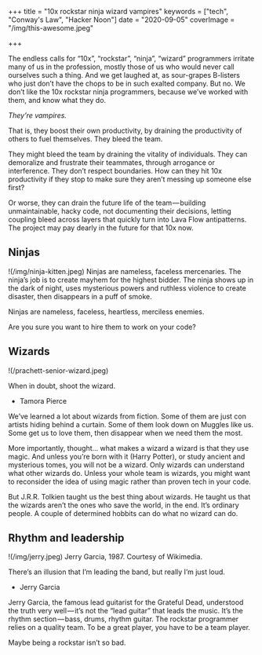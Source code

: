 +++
title = "10x rockstar ninja wizard vampires"
keywords = ["tech", "Conway's Law", "Hacker Noon"]
date = "2020-09-05"
coverImage = "/img/this-awesome.jpeg"

+++

The endless calls for “10x”, “rockstar”, “ninja”, “wizard” programmers irritate many of us in the profession, mostly those of us who would never call ourselves such a thing. And we get laughed at, as sour-grapes B-listers who just don’t have the chops to be in such exalted company. But no. We don’t like the 10x rockstar ninja programmers, because we’ve worked with them, and know what they do.

*They’re vampires.*

That is, they boost their own productivity, by draining the productivity of others to fuel themselves. They bleed the team.

They might bleed the team by draining the vitality of individuals. They can demoralize and frustrate their teammates, through arrogance or interference. They don’t respect boundaries. How can they hit 10x productivity if they stop to make sure they aren’t messing up someone else first?

Or worse, they can drain the future life of the team — building unmaintainable, hacky code, not documenting their decisions, letting coupling bleed across layers that quickly turn into Lava Flow antipatterns. The project may pay dearly in the future for that 10x now.

## Ninjas
!(/img/ninja-kitten.jpeg)
Ninjas are nameless, faceless mercenaries. The ninja’s job is to create mayhem for the highest bidder. The ninja shows up in the dark of night, uses mysterious powers and ruthless violence to create disaster, then disappears in a puff of smoke.

Ninjas are nameless, faceless, heartless, merciless enemies.

Are you sure you want to hire them to work on your code?

## Wizards
!(/prachett-senior-wizard.jpeg)

When in doubt, shoot the wizard.
- Tamora Pierce

We’ve learned a lot about wizards from fiction. Some of them are just con artists hiding behind a curtain. Some of them look down on Muggles like us. Some get us to love them, then disappear when we need them the most.

More importantly, thought… what makes a wizard a wizard is that they use magic. And unless you’re born with it (Harry Potter), or study ancient and mysterious tomes, you will not be a wizard. Only wizards can understand what other wizards do. Unless your whole team is wizards, you might want to reconsider the idea of using magic rather than proven tech in your code.

But J.R.R. Tolkien taught us the best thing about wizards. He taught us that the wizards aren’t the ones who save the world, in the end. It’s ordinary people. A couple of determined hobbits can do what no wizard can do.

## Rhythm and leadership
!(/img/jerry.jpeg)
Jerry Garcia, 1987. Courtesy of Wikimedia.

There’s an illusion that I’m leading the band, but really I’m just loud.
- Jerry Garcia

Jerry Garcia, the famous lead guitarist for the Grateful Dead, understood the truth very well — it’s not the “lead guitar” that leads the music. It’s the rhythm section — bass, drums, rhythm guitar. The rockstar programmer relies on a quality team. To be a great player, you have to be a team player.

Maybe being a rockstar isn’t so bad.
